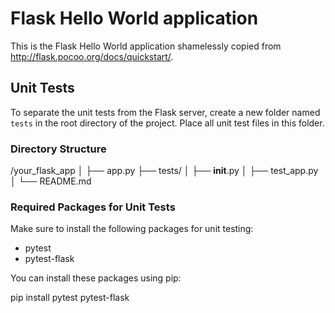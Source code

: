 Flask Hello World application
=============================

This is the Flask Hello World application shamelessly copied from
http://flask.pocoo.org/docs/quickstart/.

## Unit Tests

To separate the unit tests from the Flask server, create a new folder named `tests` in the root directory of the project. Place all unit test files in this folder.

### Directory Structure

/your_flask_app
│
├── app.py
├── tests/
│   ├── __init__.py
│   ├── test_app.py
│
└── README.md

### Required Packages for Unit Tests

Make sure to install the following packages for unit testing:

- pytest
- pytest-flask

You can install these packages using pip:

pip install pytest pytest-flask